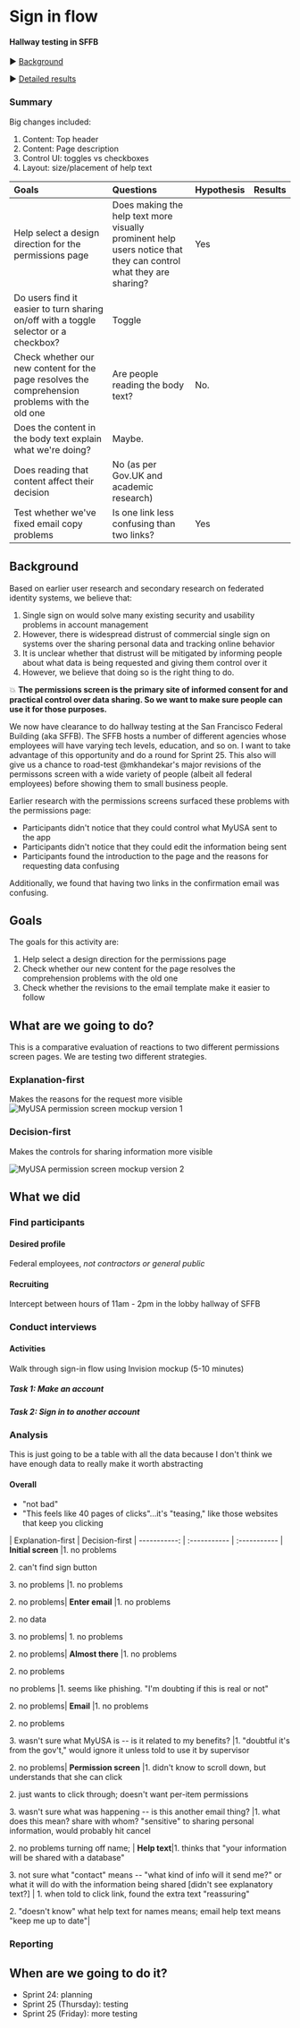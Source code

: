 # Sign in flow
#### Hallway testing in SFFB


:arrow_forward: [Background](#background)

:arrow_forward: [Detailed results](#analysis)

### Summary
Big changes included:

1. Content: Top header 
2. Content: Page description
3. Control UI: toggles vs checkboxes
4. Layout: size/placement of help text

Goals | Questions | Hypothesis | Results
:------------ | :-------------| :------------- |:-------------
Help select a design direction for the permissions page | Does making the help text more visually prominent help users notice that they can control what they are sharing? | Yes
 | Do users find it easier to turn sharing on/off with a toggle selector or a checkbox? | Toggle
Check whether our new content for the page resolves the comprehension problems with the old one | Are people reading the body text? | No.
 | Does the content in the body text explain what we're doing? | Maybe. 
 | Does reading that content affect their decision | No (as per Gov.UK and academic research)
Test whether we've fixed email copy problems | Is one link less confusing than two links? | Yes

## Background
Based on earlier user research and secondary research on federated identity systems, we believe that:

1. Single sign on would solve many existing security and usability problems in account management
2. However, there is widespread distrust of commercial single sign on systems over the sharing personal data and tracking online behavior 
3. It is unclear whether that distrust will be mitigated by informing people about what data is being requested and giving them control over it
4. However, we believe that doing so is the right thing to do. 

:boom: **The permissions screen is the primary site of informed consent for and practical control over data sharing. So we want to make sure people can use it for those purposes.** 

We now have clearance to do hallway testing at the San Francisco Federal Building (aka SFFB). The SFFB hosts a number of different agencies whose employees will have varying tech levels, education, and so on. I want to take advantage of this opportunity and do a round for Sprint 25. This also will give us a chance to road-test @mkhandekar's major revisions of the permissons screen with a wide variety of people (albeit all federal employees) before showing them to small business people.

Earlier research with the permissions screens surfaced these problems with the permissions page:

* Participants didn't notice that they could control what MyUSA sent to the app
* Participants didn't notice that they could edit the information being sent
* Participants found the introduction to the page and the reasons for requesting data confusing

Additionally, we found that having two links in the confirmation email was confusing. 

## Goals
The goals for this activity are:

1. Help select a design direction for the permissions page
2. Check whether our new content for the page resolves the comprehension problems with the old one
3. Check whether the revisions to the email template make it easier to follow

## What are we going to do?
This is a comparative evaluation of reactions to two different permissions screen pages. We are testing two different strategies.

### Explanation-first 
Makes the reasons for the request more visible
![MyUSA permission screen mockup version 1](https://cloud.githubusercontent.com/assets/1598889/7028778/262a9f6c-dd26-11e4-90a9-7f37f29cf935.png)

### Decision-first
Makes the controls for sharing information more visible

![MyUSA permission screen mockup version 2](https://cloud.githubusercontent.com/assets/10067318/7057037/3fdae86e-de06-11e4-911b-c7203e938c27.png)

## What we did

### Find participants 
#### Desired profile
Federal employees, _not contractors or general public_

#### Recruiting
Intercept between hours of 11am - 2pm in the lobby hallway of SFFB

### Conduct interviews
#### Activities
Walk through sign-in flow using Invision mockup (5-10 minutes)
##### Task 1: Make an account
##### Task 2: Sign in to another account 

### Analysis
This is just going to be a table with all the data because I don't think we have enough data to really make it worth abstracting

#### Overall
- "not bad"
- "This feels like 40 pages of clicks"...it's "teasing," like those websites that keep you clicking

 | Explanation-first | Decision-first |
-----------: | :----------- | :----------- |
**Initial screen** |1. no problems <p> 2. can't find sign button <p> 3. no problems |1. no problems <p> 2. no problems|
**Enter email** |1. no problems <p> 2. no data <p> 3. no problems| 1. no problems <p> 2. no problems|
**Almost there** |1. no problems <p> 2. no problems <p> no problems |1. seems like phishing. "I'm doubting if this is real or not" <p> 2. no problems|
**Email** |1. no problems <p> 2. no problems <p> 3. wasn't sure what MyUSA is -- is it related to my benefits? |1. "doubtful it's from the gov't," would ignore it unless told to use it by supervisor <p> 2. no problems|
**Permission screen** |1. didn't know to scroll down, but understands that she can click <p> 2. just wants to click through; doesn't want per-item permissions <p> 3. wasn't sure what was happening -- is this another email thing? |1. what does this mean? share with whom? "sensitive" to sharing personal information, would probably hit cancel <p> 2. no problems turning off name; |
**Help text**|1. thinks that "your information will be shared with a database" <p> 3. not sure what "contact" means -- "what kind of info will it send me?" or what it will do with the information being shared [didn't see explanatory text?] | 1. when told to click link, found the extra text "reassuring" <p> 2. "doesn't know" what help text for names means; email help text means "keep me up to date"|

### Reporting
## When are we going to do it?
* Sprint 24: planning
* Sprint 25 (Thursday): testing
* Sprint 25 (Friday): more testing
